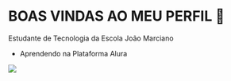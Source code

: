 # BOAS VINDAS AO MEU PERFIL 💙

Estudante de Tecnologia da Escola João Marciano

- Aprendendo na Plataforma Alura

![](https://media1.tenor.com/m/0KDFmR1vAaIAAAAC/reggio-emilia-shqiponja-aps.gif)
